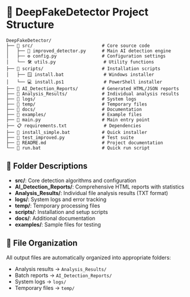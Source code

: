 # 📁 DeepFakeDetector Project Structure

```
DeepFakeDetector/
├── 📂 src/                          # Core source code
│   ├── 🐍 improved_detector.py      # Main AI detection engine
│   ├── ⚙️ config.py                 # Configuration settings
│   └── 🛠️ utils.py                  # Utility functions
├── 📂 scripts/                      # Installation scripts
│   ├── 🪟 install.bat               # Windows installer
│   └── 💻 install.ps1               # PowerShell installer
├── 📂 AI_Detection_Reports/         # Generated HTML/JSON reports
├── 📂 Analysis_Results/             # Individual analysis results
├── 📂 logs/                         # System logs
├── 📂 temp/                         # Temporary files
├── 📂 docs/                         # Documentation
├── 📂 examples/                     # Example files
├── 🐍 main.py                       # Main entry point
├── 📋 requirements.txt              # Dependencies
├── 🚀 install_simple.bat            # Quick installer
├── 🧪 test_improved.py              # Test suite
├── 📖 README.md                     # Project documentation
└── 🏃 run.bat                       # Quick run script
```

## 📂 Folder Descriptions

- **src/**: Core detection algorithms and configuration
- **AI_Detection_Reports/**: Comprehensive HTML reports with statistics
- **Analysis_Results/**: Individual file analysis results (TXT format)
- **logs/**: System logs and error tracking
- **temp/**: Temporary processing files
- **scripts/**: Installation and setup scripts
- **docs/**: Additional documentation
- **examples/**: Sample files for testing

## 🎯 File Organization

All output files are automatically organized into appropriate folders:
- Analysis results → `Analysis_Results/`
- Batch reports → `AI_Detection_Reports/`
- System logs → `logs/`
- Temporary files → `temp/`